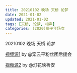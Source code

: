 ```yaml
---
title: 20210102 晚场 天桥 论梦
date: 2021-01-02
updated: 2021-01-02
tags: [天桥, 论梦, 相声] 
categories: (2020)庚子年场次
---
```

20210102 晚场 天桥 论梦



[视频源1](https://weibo.com/6574451359/JBvSff5UQ) by @栾云平粉丝团后援会

[视频源2](https://weibo.com/1950216183/JBvOK3YMH)  by @灯花映祈安